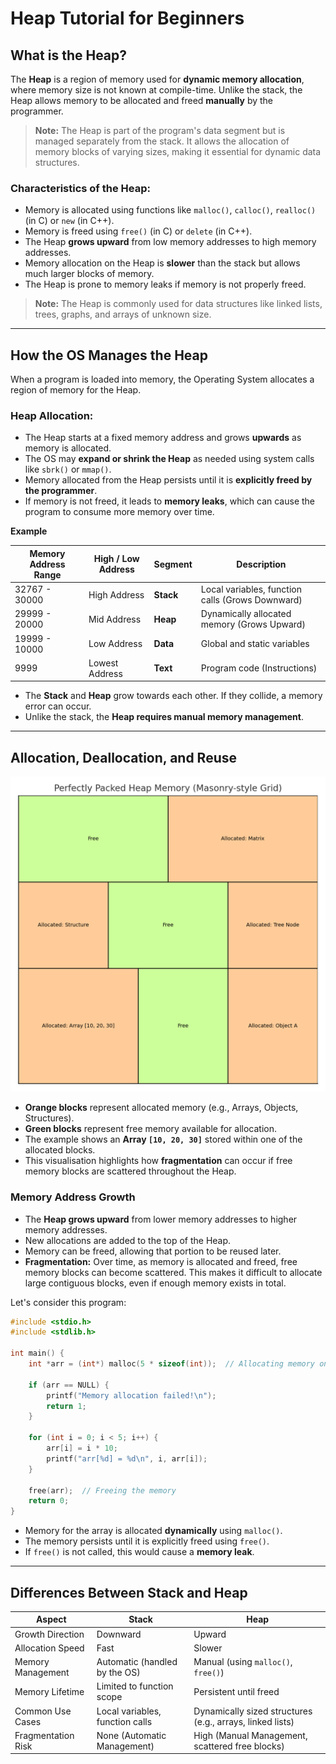# Heap Tutorial for Beginners

## What is the Heap?

The **Heap** is a region of memory used for **dynamic memory allocation**, where memory size is not known at compile-time. Unlike the stack, the Heap allows memory to be allocated and freed **manually** by the programmer.

> **Note:** The Heap is part of the program's data segment but is managed separately from the stack. It allows the allocation of memory blocks of varying sizes, making it essential for dynamic data structures.

### Characteristics of the Heap:

- Memory is allocated using functions like `malloc()`, `calloc()`, `realloc()` (in C) or `new` (in C++).
- Memory is freed using `free()` (in C) or `delete` (in C++).
- The Heap **grows upward** from low memory addresses to high memory addresses.
- Memory allocation on the Heap is **slower** than the stack but allows much larger blocks of memory.
- The Heap is prone to memory leaks if memory is not properly freed.

> **Note:** The Heap is commonly used for data structures like linked lists, trees, graphs, and arrays of unknown size.

---

## How the OS Manages the Heap

When a program is loaded into memory, the Operating System allocates a region of memory for the Heap.

### Heap Allocation:

- The Heap starts at a fixed memory address and grows **upwards** as memory is allocated.
- The OS may **expand or shrink the Heap** as needed using system calls like `sbrk()` or `mmap()`.
- Memory allocated from the Heap persists until it is **explicitly freed by the programmer**.
- If memory is not freed, it leads to **memory leaks**, which can cause the program to consume more memory over time.

**Example**

| Memory Address Range | High / Low Address | Segment | Description |
| --- | --- | --- | --- |
| 32767 - 30000 | High Address | **Stack** | Local variables, function calls (Grows Downward) |
| 29999 - 20000 | Mid Address | **Heap** | Dynamically allocated memory (Grows Upward) |
| 19999 - 10000 | Low Address | **Data** | Global and static variables |
| 9999 | Lowest Address | **Text** | Program code (Instructions) |

- The **Stack** and **Heap** grow towards each other. If they collide, a memory error can occur.
- Unlike the stack, the **Heap requires manual memory management**.

---

## Allocation, Deallocation, and Reuse

![Heap Memory Representation](./images/Heap_Packed_Grid.png)

- **Orange blocks** represent allocated memory (e.g., Arrays, Objects, Structures).
- **Green blocks** represent free memory available for allocation.
- The example shows an **Array `[10, 20, 30]`** stored within one of the allocated blocks.
- This visualisation highlights how **fragmentation** can occur if free memory blocks are scattered throughout the Heap.

### Memory Address Growth

- The **Heap grows upward** from lower memory addresses to higher memory addresses.
- New allocations are added to the top of the Heap.
- Memory can be freed, allowing that portion to be reused later.
- **Fragmentation:** Over time, as memory is allocated and freed, free memory blocks can become scattered. This makes it difficult to allocate large contiguous blocks, even if enough memory exists in total.

Let's consider this program:

```c
#include <stdio.h>
#include <stdlib.h>

int main() {
    int *arr = (int*) malloc(5 * sizeof(int));  // Allocating memory on the Heap

    if (arr == NULL) {
        printf("Memory allocation failed!\n");
        return 1;
    }

    for (int i = 0; i < 5; i++) {
        arr[i] = i * 10;
        printf("arr[%d] = %d\n", i, arr[i]);
    }

    free(arr);  // Freeing the memory
    return 0;
}
```

- Memory for the array is allocated **dynamically** using `malloc()`.
- The memory persists until it is explicitly freed using `free()`.
- If `free()` is not called, this would cause a **memory leak**.

---

## Differences Between Stack and Heap

| Aspect | Stack | Heap |
| --- | --- | --- |
| Growth Direction | Downward | Upward |
| Allocation Speed | Fast | Slower |
| Memory Management | Automatic (handled by the OS) | Manual (using `malloc()`, `free()`) |
| Memory Lifetime | Limited to function scope | Persistent until freed |
| Common Use Cases | Local variables, function calls | Dynamically sized structures (e.g., arrays, linked lists) |
| Fragmentation Risk | None (Automatic Management) | High (Manual Management, scattered free blocks) |
